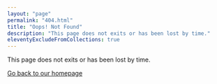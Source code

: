 ```yaml
---
layout: "page"
permalink: "404.html"
title: "Oops! Not Found"
description: "This page does not exits or has been lost by time."
eleventyExcludeFromCollections: true
---
```


This page does not exits or has been lost by time.

[Go back to our homepage](/)
